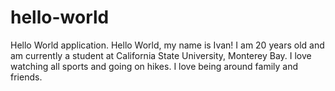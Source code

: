 # hello-world
Hello World application.
Hello World, my name is Ivan! I am 20 years old and am currently a student at California State University, Monterey Bay. I love watching all sports and going on hikes. I love being around family and friends. 
